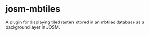 josm-mbtiles
============

A plugin for displaying tiled rasters stored in an [mbtiles](https://github.com/mapbox/mbtiles-spec) 
database as a background layer in JOSM.
